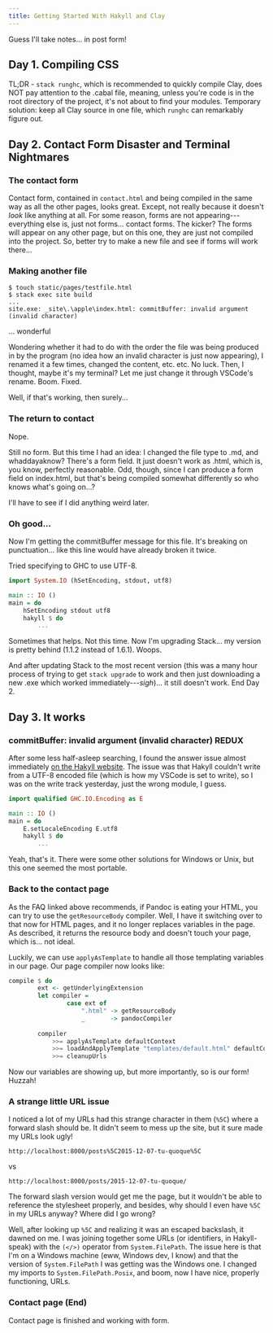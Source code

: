 ```yaml
---
title: Getting Started With Hakyll and Clay
---
```


Guess I'll take notes... in post form!

## Day 1. Compiling CSS

TL;DR - `stack runghc`, which is recommended to quickly compile Clay, does NOT pay attention to the .cabal file, meaning, unless you're code is in the root directory of the project, it's not about to find your modules. Temporary solution: keep all Clay source in one file, which `runghc` can remarkably figure out.

## Day 2. Contact Form Disaster and Terminal Nightmares

### The contact form

Contact form, contained in `contact.html` and being compiled in the same way as all the other pages, looks great. Except, not really because it doesn't _look_ like anything at all. For some reason, forms are not appearing---everything else is, just not forms... contact forms. The kicker? The forms will appear on any other page, but on this one, they are just not compiled into the project. So, better try to make a new file and see if forms will work there...

### Making another file

```
$ touch static/pages/testfile.html
$ stack exec site build
...
site.exe: _site\.\apple\index.html: commitBuffer: invalid argument (invalid character)
```

... wonderful

Wondering whether it had to do with the order the file was being produced in by the program (no idea how an invalid character is just now appearing), I renamed it a few times, changed the content, etc. etc. No luck. Then, I thought, maybe it's my terminal? Let me just change it through VSCode's rename. Boom. Fixed.

Well, if that's working, then surely...

### The return to contact

Nope.

Still no form. But this time I had an idea: I changed the file type to .md, and whaddayaknow? There's a form field. It just doesn't work as .html, which is, you know, perfectly reasonable. Odd, though, since I can produce a form field on index.html, but that's being compiled somewhat differently so who knows what's going on...?

I'll have to see if I did anything weird later.

### Oh good...

Now I'm getting the commitBuffer message for this file. It's breaking on punctuation... like this line would have already broken it twice.

Tried specifying to GHC to use UTF-8. 

```haskell
import System.IO (hSetEncoding, stdout, utf8)

main :: IO ()
main = do
    hSetEncoding stdout utf8
    hakyll $ do
        ...
```

Sometimes that helps. Not this time. Now I'm upgrading Stack... my version is pretty behind (1.1.2 instead of 1.6.1). Woops.

And after updating Stack to the most recent version (this was a many hour process of trying to get `stack upgrade` to work and then just downloading a new .exe which worked immediately---*sigh*)... it still doesn't work. End Day 2.

## Day 3. It works

### commitBuffer: invalid argument (invalid character) REDUX

After some less half-asleep searching, I found the answer issue almost immediately [on the Hakyll website](https://jaspervdj.be/hakyll/tutorials/faq.html#hgetcontents-invalid-argument-or-commitbuffer-invalid-argument). The issue was that Hakyll couldn't write from a UTF-8 encoded file (which is how my VSCode is set to write), so I was on the write track yesterday, just the wrong module, I guess.

```haskell
import qualified GHC.IO.Encoding as E

main :: IO ()
main = do
    E.setLocaleEncoding E.utf8
    hakyll $ do
        ...
```

Yeah, that's it. There were some other solutions for Windows or Unix, but this one seemed the most portable.

### Back to the contact page

As the FAQ linked above recommends, if Pandoc is eating your HTML, you can try to use the `getResourceBody` compiler. Well, I have it switching over to that now for HTML pages, and it no longer replaces variables in the page. As described, it returns the resource body and doesn't touch your page, which is... not ideal.

Luckily, we can use `applyAsTemplate` to handle all those templating variables in our page. Our page compiler now looks like:

```haskell
compile $ do
        ext <- getUnderlyingExtension
        let compiler = 
                case ext of
                    ".html" -> getResourceBody
                    _       -> pandocCompiler
        
        compiler
            >>= applyAsTemplate defaultContext
            >>= loadAndApplyTemplate "templates/default.html" defaultContext
            >>= cleanupUrls
```

Now our variables are showing up, but more importantly, so is our form! Huzzah!

### A strange little URL issue

I noticed a lot of my URLs had this strange character in them (`%5C`) where a forward slash should be. It didn't seem to mess up the site, but it sure made my URLs look ugly!

`http://localhost:8000/posts%5C2015-12-07-tu-quoque%5C`

vs

`http://localhost:8000/posts/2015-12-07-tu-quoque/`

The forward slash version would get me the page, but it wouldn't be able to reference the stylesheet properly, and besides, why should I even have `%5C` in my URLs anyway? Where did I go wrong?

Well, after looking up `%5C` and realizing it was an escaped backslash, it dawned on me. I was joining together some URLs (or identifiers, in Hakyll-speak) with the `(</>)` operator from `System.FilePath`. The issue here is that I'm on a Windows machine (eww, Windows dev, I know) and that the version of `System.FilePath` I was getting was the Windows one. I changed my imports to `System.FilePath.Posix`, and boom, now I have nice, properly functioning, URLs.

### Contact page (End)

Contact page is finished and working with form.
